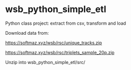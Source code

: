 # wsb_python_simple_etl
 Python class project: extract from csv, transform and load

Download data from:

https://softmaz.xyz/wsb/rsc/unique_tracks.zip 

https://softmaz.xyz/wsb/rsc/triplets_sample_20p.zip

Unzip into wsb_python_simple_etl/src/
